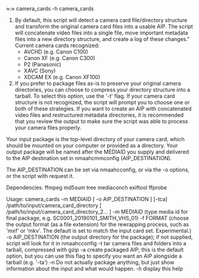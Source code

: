 ≈:≈ camera_cards -h
camera_cards
 1. By default, this script will detect a camera card file/directory structure and transform the original camera card files into a usable AIP. The script will concatenate video files into a single file, move important metadata files into a new directory structure, and create a log of these changes."
  Current camera cards recognized:
      - AVCHD (e.g. Canon C100)
      - Canon XF (e.g. Canon C300)
      - P2 (Panasonic)
      - XAVC (Sony)
      - XDCAM EX (e.g. Canon XF100)
2. If you prefer to package files as-is to preserve your original camera directories, you can choose to compress your directory structure into a tarball. To select this option, use the '-t' flag.
If your camera card structure is not recognized, the script will prompt you to choose one or both of these strategies. If you want to create an AIP with concatenated video files and restructured metadata directories, it is recommended that you review the output to make sure the script was able to process your camera files properly.

Your input package is the top-level directory of your camera card, which should be mounted on your computer or provided as a directory.
Your output package will be named after the MEDIAID you supply and delivered to the AIP destination set in nmaahcmmconfig (AIP_DESTINATION).

The AIP_DESTINATION can be set via nmaahcconfig, or via the -o options, or the script with request it.

Dependencies: ffmpeg md5sum tree mediaconch exiftool ffprobe

Usage: camera_cards -m MEDIAID [ -o AIP_DESTINATION ] [-tca] /path/to/input/camera_card_directory [ /path/to/input/camera_card_directory_2... ]
  -m MEDIAID (type media id for final package, e.g. SC0001_20190101_SMITH_VHS_01)
  -f FORMAT (choose the output format (as a file extension) for the rewrapping process, such as 'mxf' or 'mkv'. The default is set to match the input card set. Experimental.)
  -o AIP_DESTINATION (the output directory for the package); if not supplied, script will look for it in nmaahcconfig
  -t tar camera files and folders into a tarball, compressed with gzip
  -a create packaged AIP; this is the default option, but you can use this flag to specify you want an AIP alongside a tarball (e.g. '-ta')
  -n Do not actually package anything, but just show information about the input and what would happen.
  -h display this help

